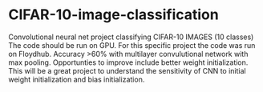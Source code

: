 # CIFAR-10-image-classification
Convolutional neural net project classifying CIFAR-10 IMAGES (10 classes)
The code should be run on GPU. For this specific project the code was run on Floydhub. Accuracy >60% with multilayer convulutional network with max pooling. Opportunties to improve include better weight initialization.
This will be a great project to understand the sensitivity of CNN to initial weight initialization and bias initialization. 
